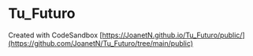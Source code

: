 # Tu_Futuro
Created with CodeSandbox
[https://JoanetN.github.io/Tu_Futuro/public/](https://github.com/JoanetN/Tu_Futuro/tree/main/public)
